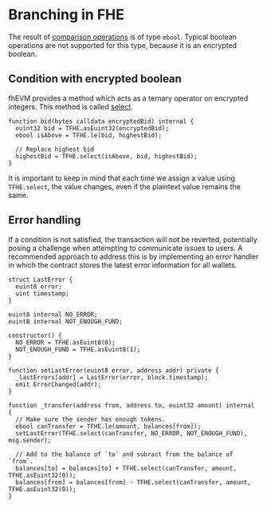# Branching in FHE

The result of [comparison operations](../references/functions.md#comparison-operation-eq-ne-ge-gt-le-lt) is of type `ebool`. Typical boolean operations are not supported for this type, because it is an encrypted boolean.

## Condition with encrypted boolean

fhEVM provides a method which acts as a ternary operator on encrypted integers. This method is called [select](../references/functions.md#multiplexer-operator-select).

```solidity
function bid(bytes calldata encryptedBid) internal {
  euint32 bid = TFHE.asEuint32(encryptedBid);
  ebool isAbove = TFHE.le(bid, highestBid);

  // Replace highest bid
  highestBid = TFHE.select(isAbove, bid, highestBid);
}
```

It is important to keep in mind that each time we assign a value using `TFHE.select`, the value changes, even if the plaintext value remains the same.

## Error handling

If a condition is not satisfied, the transaction will not be reverted, potentially posing a challenge when attempting to communicate issues to users. A recommended approach to address this is by implementing an error handler in which the contract stores the latest error information for all wallets.

```solidity
struct LastError {
  euint8 error;
  uint timestamp;
}

euint8 internal NO_ERROR;
euint8 internal NOT_ENOUGH_FUND;

constructor() {
  NO_ERROR = TFHE.asEuint8(0);
  NOT_ENOUGH_FUND = TFHE.asEuint8(1);
}

function setLastError(euint8 error, address addr) private {
  _lastErrors[addr] = LastError(error, block.timestamp);
  emit ErrorChanged(addr);
}

function _transfer(address from, address to, euint32 amount) internal {
  // Make sure the sender has enough tokens.
  ebool canTransfer = TFHE.le(amount, balances[from]);
  setLastError(TFHE.select(canTransfer, NO_ERROR, NOT_ENOUGH_FUND), msg.sender);

  // Add to the balance of `to` and subract from the balance of `from`.
  balances[to] = balances[to] + TFHE.select(canTransfer, amount, TFHE.asEuint32(0));
  balances[from] = balances[from] - TFHE.select(canTransfer, amount, TFHE.asEuint32(0));
}
```
